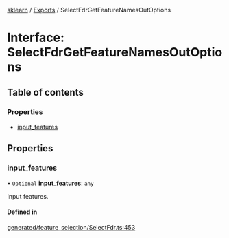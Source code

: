 [sklearn](../readme.md) / [Exports](../modules.md) / SelectFdrGetFeatureNamesOutOptions

# Interface: SelectFdrGetFeatureNamesOutOptions

## Table of contents

### Properties

- [input\_features](SelectFdrGetFeatureNamesOutOptions.md#input_features)

## Properties

### input\_features

• `Optional` **input\_features**: `any`

Input features.

#### Defined in

[generated/feature_selection/SelectFdr.ts:453](https://github.com/transitive-bullshit/scikit-learn-ts/blob/367336a/packages/sklearn/src/generated/feature_selection/SelectFdr.ts#L453)
